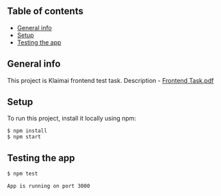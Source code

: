 ## Table of contents
* [General info](#general-info)
* [Setup](#setup)
* [Testing the app](#testing-the-app)

## General info
This project is Klaimai frontend test task.
Description - [Frontend Task.pdf](https://github.com/terazumova/klaimai-test-frontend/files/10954809/Frontend.Task.1.pdf)

## Setup
To run this project, install it locally using npm:

```
$ npm install
$ npm start
```

## Testing the app

```bash
$ npm test
```

```bash
App is running on port 3000
```
